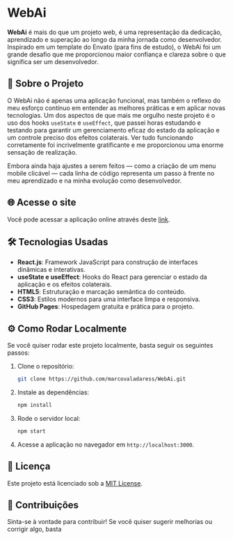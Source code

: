 # WebAi

**WebAi** é mais do que um projeto web, é uma representação da dedicação, aprendizado e superação ao longo da minha jornada como desenvolvedor. Inspirado em um template do Envato (para fins de estudo), o WebAi foi um grande desafio que me proporcionou maior confiança e clareza sobre o que significa ser um desenvolvedor.

## 🚀 Sobre o Projeto

O WebAi não é apenas uma aplicação funcional, mas também o reflexo do meu esforço contínuo em entender as melhores práticas e em aplicar novas tecnologias. Um dos aspectos de que mais me orgulho neste projeto é o uso dos hooks `useState` e `useEffect`, que passei horas estudando e testando para garantir um gerenciamento eficaz do estado da aplicação e um controle preciso dos efeitos colaterais. Ver tudo funcionando corretamente foi incrivelmente gratificante e me proporcionou uma enorme sensação de realização.

Embora ainda haja ajustes a serem feitos — como a criação de um menu mobile clicável — cada linha de código representa um passo à frente no meu aprendizado e na minha evolução como desenvolvedor.

## 🌐 Acesse o site

Você pode acessar a aplicação online através deste [link](https://marcovaladaress.github.io/WebAi/).

## 🛠 Tecnologias Usadas

- **React.js**: Framework JavaScript para construção de interfaces dinâmicas e interativas.
- **useState e useEffect**: Hooks do React para gerenciar o estado da aplicação e os efeitos colaterais.
- **HTML5**: Estruturação e marcação semântica do conteúdo.
- **CSS3**: Estilos modernos para uma interface limpa e responsiva.
- **GitHub Pages**: Hospedagem gratuita e prática para o projeto.

## ⚙️ Como Rodar Localmente

Se você quiser rodar este projeto localmente, basta seguir os seguintes passos:

1. Clone o repositório:
    ```bash
    git clone https://github.com/marcovaladaress/WebAi.git
    ```
   
2. Instale as dependências:
    ```bash
    npm install
    ```

3. Rode o servidor local:
    ```bash
    npm start
    ```

4. Acesse a aplicação no navegador em `http://localhost:3000`.

## 📄 Licença

Este projeto está licenciado sob a [MIT License](https://opensource.org/licenses/MIT).

## 🤝 Contribuições

Sinta-se à vontade para contribuir! Se você quiser sugerir melhorias ou corrigir algo, basta 
